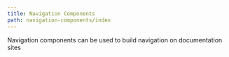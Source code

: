 ```yaml
---
title: Navigation Components
path: navigation-components/index
---
```


Navigation components can be used to build navigation on documentation sites
